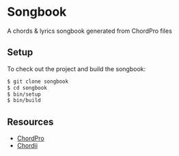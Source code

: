 # Songbook

A chords & lyrics songbook generated from ChordPro files

## Setup

To check out the project and build the songbook:

```bash
$ git clone songbook
$ cd songbook
$ bin/setup
$ bin/build
```

## Resources

- [ChordPro](https://www.chordpro.org)
- [Chordii](https://www.chordii.org)


